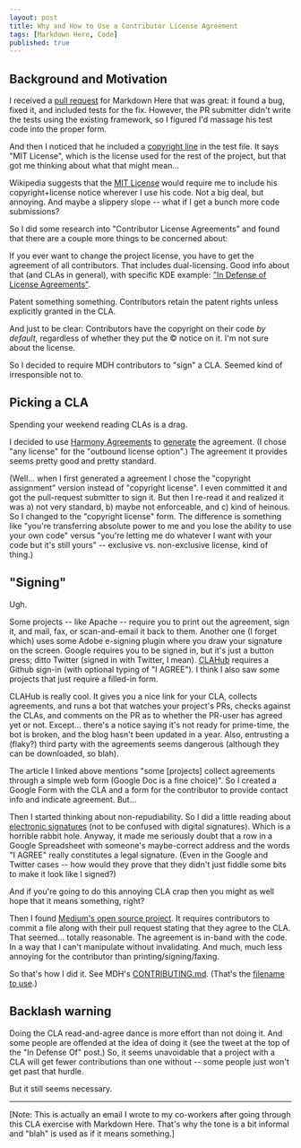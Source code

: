 ```yaml
---
layout: post
title: Why and How to Use a Contributor License Agreement
tags: [Markdown Here, Code]
published: true
---
```


Background and Motivation
-------------------------

I received a [pull request](https://github.com/adam-p/markdown-here/pull/232) for Markdown Here that was great: it found a bug, fixed it, and included tests for the fix. However, the PR submitter didn't write the tests using the existing framework, so I figured I'd massage his test code into the proper form.

And then I noticed that he included a [copyright line](https://github.com/adam-p/markdown-here/commit/52cd013413ff4645ed124cef68b5fc9044d65a96#diff-555e8e637d661924e36cdddfba81a23aR9) in the test file. It says "MIT License", which is the license used for the rest of the project, but that got me thinking about what that might mean...

Wikipedia suggests that the [MIT License](https://en.wikipedia.org/wiki/MIT_License) would require me to include his copyright+license notice wherever I use his code. Not a big deal, but annoying. And maybe a slippery slope -- what if I get a bunch more code submissions?

So I did some research into "Contributor License Agreements" and found that there are a couple more things to be concerned about:

If you ever want to change the project license, you have to get the agreement of all contributors. That includes dual-licensing. Good info about that (and CLAs in general), with specific KDE example: ["In Defense of License Agreements"](https://julien.ponge.org/blog/in-defense-of-contributor-license-agreements/).

Patent something something. Contributors retain the patent rights unless explicitly granted in the CLA.

And just to be clear: Contributors have the copyright on their code *by default*, regardless of whether they put the © notice on it. I'm not sure about the license.

So I decided to require MDH contributors to "sign" a CLA. Seemed kind of irresponsible not to.

Picking a CLA
-------------

Spending your weekend reading CLAs is a drag.

I decided to use [Harmony Agreements](http://www.harmonyagreements.org/) to [generate](http://selector.harmonyagreements.org/) the agreement. (I chose "any license" for the "outbound license option".) The agreement it provides seems pretty good and pretty standard.

(Well... when I first generated a agreement I chose the "copyright assignment" version instead of "copyright license". I even committed it and got the pull-request submitter to sign it. But then I re-read it and realized it was a) not very standard, b) maybe not enforceable, and c) kind of heinous. So I changed to the "copyright license" form. The difference is something like "you're transferring absolute power to me and you lose the ability to use your own code" versus "you're letting me do whatever I want with your code but it's still yours" -- exclusive vs. non-exclusive license, kind of thing.)

"Signing"
---------

Ugh.

Some projects -- like Apache -- require you to print out the agreement, sign it, and mail, fax, or scan-and-email it back to them. Another one (I forget which) uses some Adobe e-signing plugin where you draw your signature on the screen. Google requires you to be signed in, but it's just a button press; ditto Twitter (signed in with Twitter, I mean). [CLAHub](https://www.clahub.com/) requires a Github sign-in (with optional typing of "I AGREE"). I think I also saw some projects that just require a filled-in form.

CLAHub is really cool. It gives you a nice link for your CLA, collects agreements, and runs a bot that watches your project's PRs, checks against the CLAs, and comments on the PR as to whether the PR-user has agreed yet or not. Except... there's a notice saying it's not ready for prime-time, the bot is broken, and the blog hasn't been updated in a year. Also, entrusting a (flaky?) third party with the agreements seems dangerous (although they can be downloaded, so blah).

The article I linked above mentions "some [projects] collect agreements through a simple web form (Google Doc is a fine choice)". So I created a Google Form with the CLA and a form for the contributor to provide contact info and indicate agreement. But...

Then I started thinking about non-repudiability. So I did a little reading about [electronic signatures](https://en.wikipedia.org/wiki/Electronic_signature) (not to be confused with digital signatures). Which is a horrible rabbit hole. Anyway, it made me seriously doubt that a row in a Google Spreadsheet with someone's maybe-correct address and the words "I AGREE" really constitutes a legal signature. (Even in the Google and Twitter cases -- how would they prove that they didn't just fiddle some bits to make it look like I signed?)

And if you're going to do this annoying CLA crap then you might as well hope that it means something, right?

Then I found [Medium's open source project](https://github.com/Medium/opensource/blob/master/sign-cla.md). It requires contributors to commit a file along with their pull request stating that they agree to the CLA. That seemed... totally reasonable. The agreement is in-band with the code. In a way that I can't manipulate without invalidating. And much, much less annoying for the contributor than printing/signing/faxing.

So that's how I did it. See MDH's [CONTRIBUTING.md](https://github.com/adam-p/markdown-here/blob/master/CONTRIBUTING.md#contributor-license-agreement). (That's the [filename to use](https://github.com/blog/1184-contributing-guidelines).)

Backlash warning
----------------

Doing the CLA read-and-agree dance is more effort than not doing it. And some people are offended at the idea of doing it (see the tweet at the top of the "In Defense Of" post.) So, it seems unavoidable that a project with a CLA will get fewer contributions than one without -- some people just won't get past that hurdle.

But it still seems necessary.

---

[Note: This is actually an email I wrote to my co-workers after going through this CLA exercise with Markdown Here. That's why the tone is a bit informal and "blah" is used as if it means something.]
